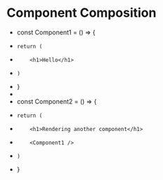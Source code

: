 # Component Composition

- const Component1 = () => {
-     return (
-         <h1>Hello</h1>
-     )
- }
- 
- const Component2 = () => {
-     return (
-         <h1>Rendering another component</h1>
-         <Component1 />
-     )
- }